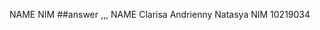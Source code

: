 NAME <fill your name>
NIM  <fill your student identification number>
##answer
  ,,,
  NAME Clarisa Andrienny Natasya
  NIM 10219034
